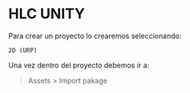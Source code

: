 # HLC UNITY

Para crear un proyecto lo crearemos seleccionando:

`2D (URP)`

Una vez dentro del proyecto debemos ir a:

> Assets > Import pakage

